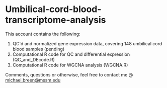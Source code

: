 # Umbilical-cord-blood-transcriptome-analysis
This account contains the following:

1. QC'd and normalized gene expression data, covering 148 umbilical cord blood samples (pending)
2. Computational R code for QC and differential expression (QC_and_DEcode.R)
3. Computational R code for WGCNA analysis (WGCNA.R)

Comments, questions or otherwise, feel free to contact me @ michael.breen@mssm.edu
